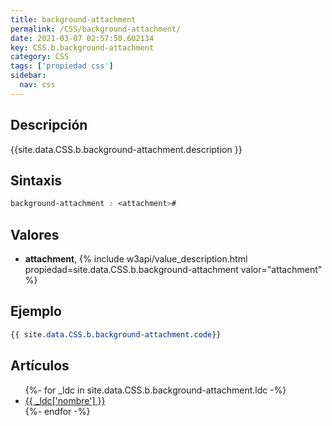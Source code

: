 ```yaml
---
title: background-attachment
permalink: /CSS/background-attachment/
date: 2021-03-07 02:57:50.602134
key: CSS.b.background-attachment
category: CSS
tags: ['propiedad css']
sidebar: 
  nav: css
---
```


## Descripción
{{site.data.CSS.b.background-attachment.description }}

## Sintaxis
~~~css
background-attachment : <attachment>#
~~~

## Valores
* **attachment**,  {% include w3api/value_description.html propiedad=site.data.CSS.b.background-attachment valor="attachment" %}

## Ejemplo
~~~css
{{ site.data.CSS.b.background-attachment.code}}
~~~

## Artículos
<ul>
{%- for _ldc in site.data.CSS.b.background-attachment.ldc -%}
   <li>
       <a href="{{_ldc['url'] }}">{{ _ldc['nombre'] }}</a>
   </li>
{%- endfor -%}
</ul>
